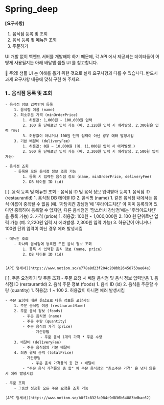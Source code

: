 # Spring_deep
**[요구사항]**

1. 음식점 등록 및 조회
2. 음식 등록 및 메뉴판 조회
3. 주문하기

UI 개발 없이 백엔드 서버를 개발해야 하기 때문에, 각 API 에서 제공되는 데이터들이 어떻게 사용될지는 아래 배달앱 샘플 UI 를 참고합니다. 


🚨 주의! 샘플 UI 는 이해를 돕기 위한 것으로 실제 요구사항과 다를 수 있습니다. 반드시 과제 요구사항 내용에 맞춰 구현 해 주세요.

### 1.. 음식점 등록 및 조회
    - 음식점 정보 입력받아 등록
        1. 음식점 이름 (name)
        2. 최소주문 가격 (minOrderPrice)
            1. 허용값: 1,000원 ~ 100,000원 입력
            2. 100 원 단위로만 입력 가능 (예. 2,220원 입력 시 에러발생. 2,300원은 입력 가능)
            3. 허용값이 아니거나 100원 단위 입력이 아닌 경우 에러 발생시킴
        3. 기본 배달비 (deliveryFee)
            1. 허용값: 0원 ~ 10,000원 (예. 11,000원 입력 시 에러발생.)
            2. 500 원 단위로만 입력 가능 (예. 2,200원 입력 시 에러발생. 2,500원 입력 가능) 
            
    - 음식점 조회
        - 등록된 모든 음식점 정보 조회 가능
            1. 등록 시 입력한 음식점 정보 (name, minOrderPrice, deliveryFee)
            2. DB 테이블 ID (id)  
            
    
   
    
[ ]. 음식 등록 및 메뉴판 조회
    - 음식점 ID 및 음식 정보 입력받아 등록
        1. 음식점 ID (restaurantId)
            1. 음식점 DB 테이블 ID
        2. 음식명 (name)
            1. 같은 음식점 내에서는 음식 이름이 중복될 수 없음 (예. '자담치킨 강남점'에 '후라이드치킨' 이 이미 등록되어 있다면 중복하여 등록할 수 없지만, 다른 음식점인 '맘스터치 강남점'에는 '후라이드치킨' 을 등록 가능)
        3. 가격 (price)
            1. 허용값: 100원 ~ 1,000,000원
            2. 100 원 단위로만 입력 가능 (예. 2,220원 입력 시 에러발생. 2,300원 입력 가능)
            3. 허용값이 아니거나 100원 단위 입력이 아닌 경우 에러 발생시킴
            
    - 메뉴판 조회
        - 하나의 음식점에 등록된 모든 음식 정보 조회
            1. 등록 시 입력한 음식 정보 (name, price)
            2. DB 테이블 ID (id)
            
    
    [API 명세서](https://www.notion.so/e778a8d23f204c208bb26458753ae84e)
    
 [ ]. 주문 요청하기 및 주문 조회
    - 주문 요청 시 배달 음식점 및 음식 정보 입력받음
        1. 음식점 ID (restaurantId)
        2. 음식 주문 정보 (foods)
            1. 음식 ID (id)
            2. 음식을 주문할 수량 (quantity)
                1. 허용값: 1 ~ 100
                2. 허용값이 아니면 에러 발생시킴
                
    - 주문 요청에 대한 응답으로 다음 정보를 포함시킴
        1. 주문 음식점 이름 (restaurantName)
        2. 주문 음식 정보 (foods)
            - 주문 음식명 (name)
            - 주문 수량 (quantity)
            - 주문 음식의 가격 (price)
                - 계산방법
                    - 주문 음식 1개의 가격 * 주문 수량
        3. 배달비 (deliveryFee)
            - 주문 음식점의 기본 배달비
        4. 최종 결제 금액 (totalPrice)
            - 계산방법
                - 주문 음식 가격들의 총 합 + 배달비
            - "주문 음식 가격들의 총 합" 이 주문 음식점의 "최소주문 가격" 을 넘지 않을 시 에러 발생시킴
            
    - 주문 조회
        - 그동안 성공한 모든 주문 요청을 조회 가능
    
    [API 명세서](https://www.notion.so/b0f7c832fa984c9d836b64883bdbac62)
